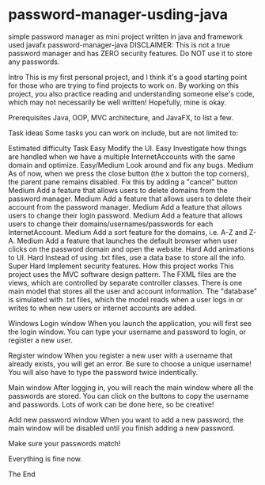 # password-manager-usding-java
simple password manager as mini project written in java and framework used javafx
password-manager-java
DISCLAIMER: This is not a true password manager and has ZERO security features. Do NOT use it to store any passwords.

Intro
This is my first personal project, and I think it's a good starting point for those who are trying to find projects to work on. By working on this project, you also practice reading and understanding someone else's code, which may not necessarily be well written! Hopefully, mine is okay.

Prerequisites
Java, OOP, MVC architecture, and JavaFX, to list a few.

Task ideas
Some tasks you can work on include, but are not limited to:

Estimated difficulty	Task
Easy	Modify the UI.
Easy	Investigate how things are handled when we have a multiple InternetAccounts with the same domain and optimize.
Easy/Medium	Look around and fix any bugs.
Medium	As of now, when we press the close button (the x button the top corners), the parent pane remains disabled. Fix this by adding a "cancel" button
Medium	Add a feature that allows users to delete domains from the password manager.
Medium	Add a feature that allows users to delete their account from the password manager.
Medium	Add a feature that allows users to change their login password.
Medium	Add a feature that allows users to change their domains/usernames/passwords for each InternetAccount.
Medium	Add a sort feature for the domains, i.e. A-Z and Z-A.
Medium	Add a feature that launches the default browser when user clicks on the password domain and open the website.
Hard	Add animations to UI.
Hard	Instead of using .txt files, use a data base to store all the info.
Super Hard	Implement security features.
How this project works
This project uses the MVC software design pattern. The FXML files are the views, which are controlled by separate controller classes. There is one main model that stores all the user and account information. The "database" is simulated with .txt files, which the model reads when a user logs in or writes to when new users or internet accounts are added.

Windows
Login window
When you launch the application, you will first see the login window. You can type your username and password to login, or register a new user.



Register window
When you register a new user with a username that already exists, you will get an error. Be sure to choose a unique username! You will also have to type the password twice indentically.



Main window
After logging in, you will reach the main window where all the passwords are stored. You can click on the buttons to copy the username and passwords. Lots of work can be done here, so be creative!



Add new password window
When you want to add a new password, the main window will be disabled until you finish adding a new password.



Make sure your passwords match!



Everything is fine now.



The End
